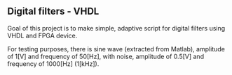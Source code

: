 ## Digital filters - VHDL 

Goal of this project is to make simple, adaptive script for digital filters using VHDL and FPGA device.

For testing purposes, there is sine wave (extracted from Matlab), amplitude of 1[V] and frequency of 50[Hz],
with noise, amplitude of 0.5[V] and frequency of 1000[Hz] (1[kHz]).

